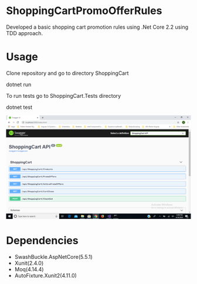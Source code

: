 # ShoppingCartPromoOfferRules
Developed a basic shopping cart promotion rules using .Net Core 2.2 using TDD approach.

# Usage
Clone repository and go to directory ShoppingCart

dotnet run

To run tests go to ShoppingCart.Tests directory

dotnet test

![alt tag](https://raw.githubusercontent.com/akshayakdash/ShoppingCartPromoOfferRules/Development/ShoppingCart/demo.png)

# Dependencies
 - SwashBuckle.AspNetCore(5.5.1)
 - Xunit(2.4.0)
 - Moq(4.14.4)
 - AutoFixture.Xunit2(4.11.0)
